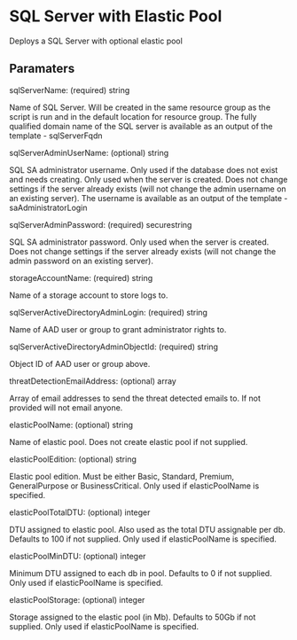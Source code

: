 # SQL Server with Elastic Pool

Deploys a SQL Server with optional elastic pool

## Paramaters

sqlServerName: (required) string

Name of SQL Server.
Will be created in the same resource group as the script is run and in the default location for resource group.
The fully qualified domain name of the SQL server is available as an output of the template - sqlServerFqdn

sqlServerAdminUserName: (optional) string

SQL SA administrator username.
Only used if the database does not exist and needs creating.
Only used when the server is created.
Does not change settings if the server already exists (will not change the admin username on an existing server).
The username is available as an output of the template - saAdministratorLogin

sqlServerAdminPassword: (required) securestring

SQL SA administrator password.
Only used when the server is created.
Does not change settings if the server already exists (will not change the admin password on an existing server).

storageAccountName: (required) string

Name of a storage account to store logs to.

sqlServerActiveDirectoryAdminLogin: (required) string

Name of AAD user or group to grant administrator rights to.

sqlServerActiveDirectoryAdminObjectId: (required) string

Object ID of AAD user or group above.

threatDetectionEmailAddress: (optional) array

Array of email addresses to send the threat detected emails to.
If not provided will not email anyone.

elasticPoolName: (optional) string

Name of elastic pool. Does not create elastic pool if not supplied.

elasticPoolEdition: (optional) string

Elastic pool edition. Must be either Basic, Standard, Premium, GeneralPurpose or BusinessCritical.
Only used if elasticPoolName is specified.

elasticPoolTotalDTU: (optional) integer

DTU assigned to elastic pool. Also used as the total DTU assignable per db.
Defaults to 100 if not supplied.
Only used if elasticPoolName is specified.

elasticPoolMinDTU: (optional) integer

Minimum DTU assigned to each db in pool.
Defaults to 0 if not supplied.
Only used if elasticPoolName is specified.

elasticPoolStorage: (optional) integer

Storage assigned to the elastic pool (in Mb).
Defaults to 50Gb if not supplied.
Only used if elasticPoolName is specified.
